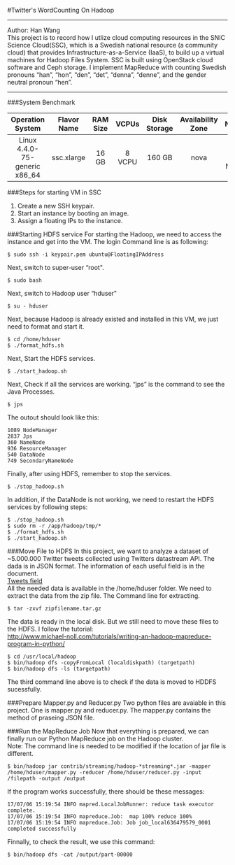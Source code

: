 #Twitter's WordCounting On Hadoop
***
Author: Han Wang <br>
This project is to record how I utlize cloud computing resources in the SNIC Science Cloud(SSC), which is a Swedish national resource (a community cloud) that provides Infrastructure-as-a-Service (IaaS), to build up a virtual machines for Hadoop Files System. SSC is built using  OpenStack cloud software  and Ceph storage. I implement MapReduce with counting Swedish pronouns  “han”, “hon”, “den”, “det”, “denna”, “denne”, and the gender neutral pronoun “hen”.
***
###System Benchmark

| Operation System | Flavor Name | RAM Size |  VCPUs | Disk Storage | Availability Zone| Network|
|:--------:|:-----------:|:--------:|:------:|:------------:|:------------:|:-------------:|
|  Linux 4.4.0-75-generic x86_64  |  ssc.xlarge  |    16 GB   | 8 VCPU |     160 GB     | nova |  Internal IPv4 Network |

###Steps for starting VM in SSC
<ol>
<li> Create a new SSH keypair.
<li> Start an instance by booting an image.
<li>Assign a floating IPs to the instance.
</ol>

###Starting HDFS service 
For starting the Hadoop, we need to access the instance and get into the VM. The login Command line is as following:<br>

```
$ sudo ssh -i keypair.pem ubuntu@FloatingIPAddress
```
Next, switch to super-user “root".<br>

```
$ sudo bash
```
Next, switch to Hadoop user “hduser"<br>

```
$ su - hduser
```
Next, because Hadoop is already existed and installed in this VM, we just need to format and start it. <br>

```
$ cd /home/hduser
$ ./format_hdfs.sh
```
Next, Start the HDFS services. <br>

```
$ ./start_hadoop.sh
```
Next, Check if all the services are working. “jps” is the command to see the Java Processes. <br>

```
$ jps
```
The outout should look like this:

```
1089 NodeManager
2837 Jps
360 NameNode
936 ResourceManager
540 DataNode
749 SecondaryNameNode
```
Finally, after using HDFS, remember to stop the services.<br>

```
$ ./stop_hadoop.sh
```
In addition, if the DataNode is not working, we need to restart the HDFS services by following steps:<br>

```
$ ./stop_hadoop.sh
$ sudo rm -r /app/hadoop/tmp/*
$ ./format_hdfs.sh
$ ./start_hadoop.sh
```

###Move File to HDFS
In this project, we want to analyze a dataset of ~5.000.000 Twitter tweets collected using Twitters datastream API. The dada is in JSON format. The information of each useful field is in the document. <br>
[Tweets field](https://dev.twitter.com/overview/api/tweets)<br>
All the needed data is available in the /home/hduser folder. 
We need to extract the data from the zip file. The Command line for extracting. 

```
$ tar -zxvf zipfilename.tar.gz
```
The data is ready in the local disk. But we still need to move these files to the HDFS. I follow the tutorial:<br>
http://www.michael-noll.com/tutorials/writing-an-hadoop-mapreduce-program-in-python/ <br>

```
$ cd /usr/local/hadoop
$ bin/hadoop dfs -copyFromLocal (localdiskpath) (targetpath)
$ bin/hadoop dfs -ls (targetpath)
```

The third command line above is to check if the data is moved to HDDFS sucessfully. <br>

###Prepare  Mapper.py and Reducer.py
Two python files are avaiable in this project. One is mapper.py and reducer.py. The mapper.py contains the method of praseing JSON file.<br> 

###Run the MapReduce Job
Now that everything is prepared, we can finally run our Python MapReduce job on the Hadoop cluster.<br>
Note: The command line is needed to be modified if the location of jar file is different. 

```
$ bin/hadoop jar contrib/streaming/hadoop-*streaming*.jar -mapper /home/hduser/mapper.py -reducer /home/hduser/reducer.py -input /filepath -output /output
```
If the program works successfully, there should be these messages:<br>

```
17/07/06 15:19:54 INFO mapred.LocalJobRunner: reduce task executor complete.
17/07/06 15:19:54 INFO mapreduce.Job:  map 100% reduce 100%
17/07/06 15:19:54 INFO mapreduce.Job: Job job_local636479579_0001 completed successfully

```
Finnally, to check the result, we use this command:

```
$ bin/hadoop dfs -cat /output/part-00000
```